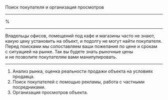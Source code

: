 Поиск покупателя и&nbsp;организация просмотров

---

%

---

Владельцы офисов, помещений под&nbsp;кафе и&nbsp;магазины часто не&nbsp;знают, какую цену установить на&nbsp;объект, и&nbsp;подолгу не&nbsp;могут найти покупателя. Перед поисками мы&nbsp;сопоставляем ваши пожелания по&nbsp;цене и&nbsp;срокам с&nbsp;ситуацией на&nbsp;рынке. Так&nbsp;вы будете знать рыночные цены и&nbsp;не&nbsp;позволите покупателям вами манипулировать.

----

1. Анализ рынка, оценка реальности продажи объекта на&nbsp;условиях продавца.
2. Поиск покупателей с&nbsp;помощью рекламы, работа с&nbsp;частными посредниками.
3. Организация просмотров объекта.